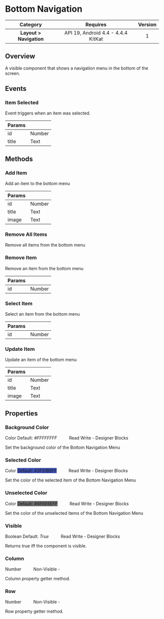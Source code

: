 # Bottom Navigation

| Category | Requires | Version |
|:--------:|:-------:|:--------:|
|**Layout > Navigation**|<span class="chip chip-any">API 19, Android 4.4 - 4.4.4 KitKat</span>|<span class="chip chip-number">1</span>|

## Overview

A visible component that shows a navigation menu in the bottom of the screen.

## Events

### Item Selected

Event triggers when an item was selected.

<div class="block" ai2-block="event" not-rendered="true" value="%7B%22componentName%22:%20%22Bottom%20Navigation%22,%20%22name%22:%20%22Item%20Selected%22,%20%22params%22:%20%5B%22id%22,%20%22title%22%5D%7D"></div>


| Params | []() |
|--------|------|
|id|<span class="chip chip-number">Number</span>|
|title|<span class="chip chip-text">Text</span>|


## Methods

### Add Item

Add an item to the bottom menu

<div class="block" ai2-block="method" not-rendered="true" value="%7B%22componentName%22:%20%22Bottom%20Navigation%22,%20%22name%22:%20%22Add%20Item%22,%20%22output%22:%20false,%20%22params%22:%20%5B%22id%22,%20%22title%22,%20%22image%22%5D%7D"></div>


| Params | []() |
|--------|------|
|id|<span class="chip chip-number">Number</span>|
|title|<span class="chip chip-text">Text</span>|
|image|<span class="chip chip-text">Text</span>|


### Remove All Items

Remove all items from the bottom menu

<div class="block" ai2-block="method" not-rendered="true" value="%7B%22componentName%22:%20%22Bottom%20Navigation%22,%20%22name%22:%20%22Remove%20All%20Items%22,%20%22output%22:%20false,%20%22params%22:%20%5B%5D%7D"></div>


### Remove Item

Remove an item from the bottom menu

<div class="block" ai2-block="method" not-rendered="true" value="%7B%22componentName%22:%20%22Bottom%20Navigation%22,%20%22name%22:%20%22Remove%20Item%22,%20%22output%22:%20false,%20%22params%22:%20%5B%22id%22%5D%7D"></div>


| Params | []() |
|--------|------|
|id|<span class="chip chip-number">Number</span>|


### Select Item

Select an item from the bottom menu

<div class="block" ai2-block="method" not-rendered="true" value="%7B%22componentName%22:%20%22Bottom%20Navigation%22,%20%22name%22:%20%22Select%20Item%22,%20%22output%22:%20false,%20%22params%22:%20%5B%22id%22%5D%7D"></div>


| Params | []() |
|--------|------|
|id|<span class="chip chip-number">Number</span>|


### Update Item

Update an item of the bottom menu

<div class="block" ai2-block="method" not-rendered="true" value="%7B%22componentName%22:%20%22Bottom%20Navigation%22,%20%22name%22:%20%22Update%20Item%22,%20%22output%22:%20false,%20%22params%22:%20%5B%22id%22,%20%22title%22,%20%22image%22%5D%7D"></div>


| Params | []() |
|--------|------|
|id|<span class="chip chip-number">Number</span>|
|title|<span class="chip chip-text">Text</span>|
|image|<span class="chip chip-text">Text</span>|


## Properties

### Background Color

<span class="chip chip-color">Color</span> <span class="chip chip-color" style="background-color: #FFFFFF;">Default: <i>#FFFFFFFF</i></span>&nbsp;&nbsp;&nbsp;&nbsp;&nbsp;&nbsp;&nbsp;&nbsp;&nbsp;&nbsp;<span class="chip chip-rw">Read</span> <span class="chip chip-rw">Write</span> - <span class="chip chip-bd">Designer</span> <span class="chip chip-bd">Blocks</span> 

Set the background color of the Bottom Navigation Menu

<div class="block" ai2-block="property" not-rendered="true" value="%7B%22componentName%22:%20%22Bottom%20Navigation%22,%20%22name%22:%20%22Background%20Color%22,%20%22getter%22:%20true%7D"></div>
<div class="block" ai2-block="property" not-rendered="true" value="%7B%22componentName%22:%20%22Bottom%20Navigation%22,%20%22name%22:%20%22Background%20Color%22,%20%22getter%22:%20false%7D"></div>


### Selected Color

<span class="chip chip-color">Color</span> <span class="chip chip-color" style="background-color: #3F51B5;">Default: <i>#3F51B5FF</i></span>&nbsp;&nbsp;&nbsp;&nbsp;&nbsp;&nbsp;&nbsp;&nbsp;&nbsp;&nbsp;<span class="chip chip-rw">Read</span> <span class="chip chip-rw">Write</span> - <span class="chip chip-bd">Designer</span> <span class="chip chip-bd">Blocks</span> 

Set the color of the selected item of the Bottom Navigation Menu

<div class="block" ai2-block="property" not-rendered="true" value="%7B%22componentName%22:%20%22Bottom%20Navigation%22,%20%22name%22:%20%22Selected%20Color%22,%20%22getter%22:%20true%7D"></div>
<div class="block" ai2-block="property" not-rendered="true" value="%7B%22componentName%22:%20%22Bottom%20Navigation%22,%20%22name%22:%20%22Selected%20Color%22,%20%22getter%22:%20false%7D"></div>


### Unselected Color

<span class="chip chip-color">Color</span> <span class="chip chip-color" style="background-color: #6E6E6E;">Default: <i>#6E6E6EFF</i></span>&nbsp;&nbsp;&nbsp;&nbsp;&nbsp;&nbsp;&nbsp;&nbsp;&nbsp;&nbsp;<span class="chip chip-rw">Read</span> <span class="chip chip-rw">Write</span> - <span class="chip chip-bd">Designer</span> <span class="chip chip-bd">Blocks</span> 

Set the color of the unselected items of the Bottom Navigation Menu

<div class="block" ai2-block="property" not-rendered="true" value="%7B%22componentName%22:%20%22Bottom%20Navigation%22,%20%22name%22:%20%22Unselected%20Color%22,%20%22getter%22:%20true%7D"></div>
<div class="block" ai2-block="property" not-rendered="true" value="%7B%22componentName%22:%20%22Bottom%20Navigation%22,%20%22name%22:%20%22Unselected%20Color%22,%20%22getter%22:%20false%7D"></div>


### Visible

<span class="chip chip-boolean">Boolean</span> <span class="chip chip-boolean">Default: <i>True</i></span>&nbsp;&nbsp;&nbsp;&nbsp;&nbsp;&nbsp;&nbsp;&nbsp;&nbsp;&nbsp;<span class="chip chip-rw">Read</span> <span class="chip chip-rw">Write</span> - <span class="chip chip-bd">Designer</span> <span class="chip chip-bd">Blocks</span> 

Returns true iff the component is visible.

<div class="block" ai2-block="property" not-rendered="true" value="%7B%22componentName%22:%20%22Bottom%20Navigation%22,%20%22name%22:%20%22Visible%22,%20%22getter%22:%20true%7D"></div>
<div class="block" ai2-block="property" not-rendered="true" value="%7B%22componentName%22:%20%22Bottom%20Navigation%22,%20%22name%22:%20%22Visible%22,%20%22getter%22:%20false%7D"></div>


### Column

<span class="chip chip-number">Number</span>&nbsp;&nbsp;&nbsp;&nbsp;&nbsp;&nbsp;&nbsp;&nbsp;&nbsp;&nbsp;<span class="chip chip-rw">Non-Visible</span> - 

Column property getter method.

### Row

<span class="chip chip-number">Number</span>&nbsp;&nbsp;&nbsp;&nbsp;&nbsp;&nbsp;&nbsp;&nbsp;&nbsp;&nbsp;<span class="chip chip-rw">Non-Visible</span> - 

Row property getter method.